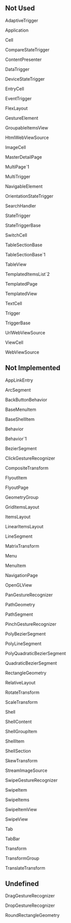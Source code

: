 ## Not Used

AdaptiveTrigger

Application

Cell

CompareStateTrigger

ContentPresenter

DataTrigger

DeviceStateTrigger

EntryCell

EventTrigger

FlexLayout

GestureElement

GroupableItemsView

HtmlWebViewSource

ImageCell

MasterDetailPage

MultiPage`1

MultiTrigger

NavigableElement

OrientationStateTrigger

SearchHandler

StateTrigger

StateTriggerBase

SwitchCell

TableSectionBase

TableSectionBase`1

TableView

TemplatedItemsList`2

TemplatedPage

TemplatedView

TextCell

Trigger

TriggerBase

UrlWebViewSource

ViewCell

WebViewSource

## Not Implemented

AppLinkEntry

ArcSegment

BackButtonBehavior

BaseMenuItem

BaseShellItem

Behavior

Behavior`1

BezierSegment

ClickGestureRecognizer

CompositeTransform

FlyoutItem

FlyoutPage

GeometryGroup

GridItemsLayout

ItemsLayout

LinearItemsLayout

LineSegment

MatrixTransform

Menu

MenuItem

NavigationPage

OpenGLView

PanGestureRecognizer

PathGeometry

PathSegment

PinchGestureRecognizer

PolyBezierSegment

PolyLineSegment

PolyQuadraticBezierSegment

QuadraticBezierSegment

RectangleGeometry

RelativeLayout

RotateTransform

ScaleTransform

Shell

ShellContent

ShellGroupItem

ShellItem

ShellSection

SkewTransform

StreamImageSource

SwipeGestureRecognizer

SwipeItem

SwipeItems

SwipeItemView

SwipeView

Tab

TabBar

Transform

TransformGroup

TranslateTransform

## Undefined

DragGestureRecognizer

DropGestureRecognizer

RoundRectangleGeometry

